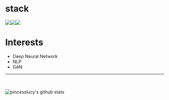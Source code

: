 # stack
<img src="https://img.shields.io/badge/Python-3776AB?style=for-the-badge&logo=python&logoColor=black"><img src="https://img.shields.io/badge/TensorFlow-FF6F00?style=for-the-badge&logo=tensorflow&logoColor=black"><img src="https://img.shields.io/badge/pytorch-EE4C2C?style=for-the-badge&logo=pytorch&logoColor=black">
# Interests
* Deep Neural Network
* NLP
* GAN

------------
<br></br>
![pincesslucy's github stats](https://github-readme-stats.vercel.app/api?username=pincesslucy&show_icons=true)

